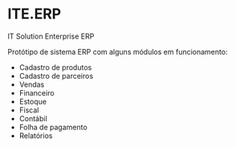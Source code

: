 # ITE.ERP
IT Solution Enterprise ERP

Protótipo de sistema ERP com alguns módulos em funcionamento:
* Cadastro de produtos
* Cadastro de parceiros
* Vendas
* Financeiro
* Estoque
* Fiscal
* Contábil
* Folha de pagamento
* Relatórios
